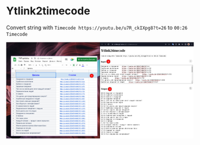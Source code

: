 # Ytlink2timecode

Convert string with `Timecode https://youtu.be/u7R_ckIXpg8?t=26` to `00:26 Timecode`

![How to use](./howtouse.png)
